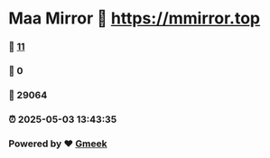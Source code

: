 # Maa Mirror :link: https://mmirror.top 
### :page_facing_up: [11](https://mmirror.top/tag.html) 
### :speech_balloon: 0 
### :hibiscus: 29064 
### :alarm_clock: 2025-05-03 13:43:35 
### Powered by :heart: [Gmeek](https://github.com/Meekdai/Gmeek)

